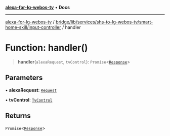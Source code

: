 [**alexa-for-lg-webos-tv**](../../../../../../../README.md) • **Docs**

***

[alexa-for-lg-webos-tv](../../../../../../../modules.md) / [bridge/lib/services/shs-to-lg-webos-tv/smart-home-skill/input-controller](../README.md) / handler

# Function: handler()

> **handler**(`alexaRequest`, `tvControl`): `Promise`\<[`Response`](../../../../../../../common/smart-home-skill/response/classes/Response.md)\>

## Parameters

• **alexaRequest**: [`Request`](../../../../../../../common/smart-home-skill/request/classes/Request.md)

• **tvControl**: [`TvControl`](../../../tv-manager/tv-control/classes/TvControl.md)

## Returns

`Promise`\<[`Response`](../../../../../../../common/smart-home-skill/response/classes/Response.md)\>
